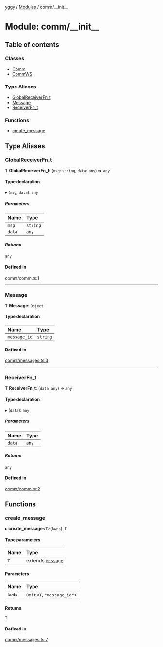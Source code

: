 [yggy](../README.md) / [Modules](../modules.md) / comm/\_\_init\_\_

# Module: comm/\_\_init\_\_

## Table of contents

### Classes

- [Comm](../classes/comm___init__.Comm.md)
- [CommWS](../classes/comm___init__.CommWS.md)

### Type Aliases

- [GlobalReceiverFn\_t](comm___init__.md#globalreceiverfn_t)
- [Message](comm___init__.md#message)
- [ReceiverFn\_t](comm___init__.md#receiverfn_t)

### Functions

- [create\_message](comm___init__.md#create_message)

## Type Aliases

### GlobalReceiverFn\_t

Ƭ **GlobalReceiverFn\_t**: (`msg`: `string`, `data`: `any`) => `any`

#### Type declaration

▸ (`msg`, `data`): `any`

##### Parameters

| Name | Type |
| :------ | :------ |
| `msg` | `string` |
| `data` | `any` |

##### Returns

`any`

#### Defined in

[comm/comm.ts:1](https://github.com/Aldlevine/yggy/blob/8e9bae7/yggy/comm/comm.ts#L1)

___

### Message

Ƭ **Message**: `Object`

#### Type declaration

| Name | Type |
| :------ | :------ |
| `message_id` | `string` |

#### Defined in

[comm/messages.ts:3](https://github.com/Aldlevine/yggy/blob/8e9bae7/yggy/comm/messages.ts#L3)

___

### ReceiverFn\_t

Ƭ **ReceiverFn\_t**: (`data`: `any`) => `any`

#### Type declaration

▸ (`data`): `any`

##### Parameters

| Name | Type |
| :------ | :------ |
| `data` | `any` |

##### Returns

`any`

#### Defined in

[comm/comm.ts:2](https://github.com/Aldlevine/yggy/blob/8e9bae7/yggy/comm/comm.ts#L2)

## Functions

### create\_message

▸ **create_message**<`T`\>(`kwds`): `T`

#### Type parameters

| Name | Type |
| :------ | :------ |
| `T` | extends [`Message`](comm___init__.md#message) |

#### Parameters

| Name | Type |
| :------ | :------ |
| `kwds` | `Omit`<`T`, ``"message_id"``\> |

#### Returns

`T`

#### Defined in

[comm/messages.ts:7](https://github.com/Aldlevine/yggy/blob/8e9bae7/yggy/comm/messages.ts#L7)
